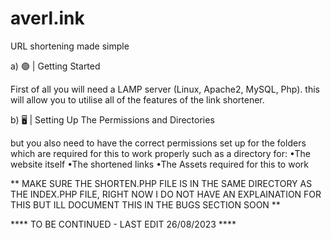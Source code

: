# averl.ink
URL shortening made simple


a) 🟢 | Getting Started

First of all you will need a LAMP server (Linux, Apache2, MySQL, Php).
this will allow you to utilise all of the features of the link shortener.


b) 🖥️ | Setting Up The Permissions and Directories

but you also need to have the correct permissions set up for the folders
which are required for this to work properly such as a directory
for:
•The website itself
•The shortened links
•The Assets required for this to work

** MAKE SURE THE SHORTEN.PHP FILE IS IN THE SAME DIRECTORY AS THE INDEX.PHP FILE, RIGHT NOW 
I DO NOT HAVE AN EXPLAINATION FOR THIS BUT ILL DOCUMENT THIS IN THE BUGS SECTION SOON **

****  TO BE CONTINUED - LAST EDIT 26/08/2023 ****
